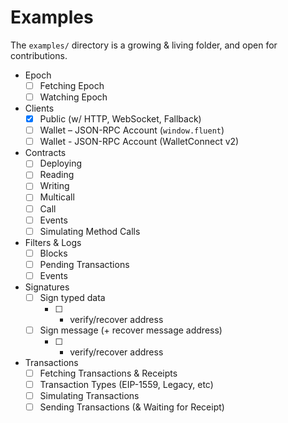 # Examples

The `examples/` directory is a growing & living folder, and open for contributions.


- Epoch
  - [ ] Fetching Epoch
  - [ ] Watching Epoch
- Clients
  - [x] Public (w/ HTTP, WebSocket, Fallback)
  - [ ] Wallet – JSON-RPC Account (`window.fluent`)
  - [ ] Wallet - JSON-RPC Account (WalletConnect v2)
- Contracts
  - [ ] Deploying
  - [ ] Reading
  - [ ] Writing
  - [ ] Multicall
  - [ ] Call
  - [ ] Events
  - [ ] Simulating Method Calls
- Filters & Logs
  - [ ] Blocks
  - [ ] Pending Transactions
  - [ ] Events
- Signatures
  - [ ] Sign typed data
    - [ ] + verify/recover address
  - [ ] Sign message (+ recover message address)
    - [ ] + verify/recover address
- Transactions
  - [ ] Fetching Transactions & Receipts
  - [ ] Transaction Types (EIP-1559, Legacy, etc)
  - [ ] Simulating Transactions
  - [ ] Sending Transactions (& Waiting for Receipt)
